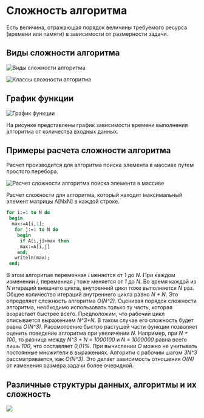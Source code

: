 # Сложность алгоритма
Есть величина, отражающая порядок величины требуемого ресурса (времени или памяти) в зависимости от размерности задачи.

## Виды сложности алгоритма

![Виды сложности алгоритма](https://i.imgur.com/5Vl2sg8.png)

![Классы сложности алгоритма](https://i.imgur.com/nLnjC13.png)

## График функции

![График функции](https://i.imgur.com/6fgesfa.png)

На рисунке представлены график зависимости времени выполнения алгоритма от количества входных данных.

## Примеры расчета сложности алгоритма

Расчет производится для алгоритма поиска элемента в массиве путем простого перебора.

![Расчет сложности алгоритма поиска элемента в массиве](https://i.imgur.com/IFIDq4t.png)


Расчет сложности для алгоритма, который находит максимальный элемент матрицы A[NxN] в каждой строке.

```pascal
for i:=1 to N do
 begin
  max:=A[i,1];
   for j:=1 to N do
    begin
     if A[i,j]>max then
     max:=A[i,j]
    end;
   writeln(max);
 end;
```

В этом алгоритме переменная *i* меняется от *1* до *N*. При каждом изменении *i*, переменная *j* тоже меняется от *1* до *N*. Во время каждой из *N* итераций внешнего цикла, внутренний цикл тоже выполняется *N* раз. 
Общее количество итераций внутреннего цикла равно *N * N*. 
Это определяет сложность алгоритма *O(N^2)*.
Оценивая порядок сложности алгоритма, необходимо использовать только ту часть, которая возрастает быстрее всего. Предположим, что рабочий цикл описывается выражением *N^3+N*. В таком случае его сложность будет равна *O(N^3)*. 
Рассмотрение быстро растущей части функции позволяет оценить поведение алгоритма при увеличении *N*. 
Например, при *N = 100*, то разница между *N^3 + N = 1000100* и *N = 1000000* равна всего лишь *100*, что составляет *0,01%*. 
При вычислении *O* можно не учитывать постоянные множители в выражениях. Алгоритм с рабочим шагом *3N^3* рассматривается, как *O(N^3)*. Это делает зависимость отношения *O(N)* от изменения размера задачи более очевидной.

## Различные структуры данных, алгоритмы и их сложность

![](https://miro.medium.com/max/1400/1*wv3W3jYq7EHCDiwYVaCXrA.png)
